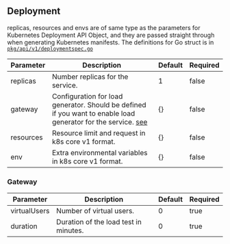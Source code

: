 ## Deployment
replicas, resources and envs are of same type as the parameters for Kubernetes Deployment API Object, and they are passed straight through when generating Kubernetes manifests.
The definitions for Go struct is in [`pkg/api/v1/deploymentspec.go`](../../../pkg/api/v1/deploymentspec.go)

| Parameter     | Description                                   | Default     | Required    |
|---------------|-----------------------------------------------|-------------|-------------|
| replicas      | Number replicas for the service.              | 1           | false       |
| gateway       | Configuration for load generator. Should be defined if you want to enable load generator for the service. [see](#gateway) | {} | false |
| resources     | Resource limit and request in k8s core v1 format.    | {}      | false    |
| env           | Extra environmental variables in k8s core v1 format. | {}      | false    |

### Gateway
| Parameter     | Description                           | Default     | Required    |
|---------------|---------------------------------------|-------------|-------------|
| virtualUsers | Number of virtual users.               | 0           | true        |
| duration     | Duration of the load test in minutes.  | 0           | true        |
